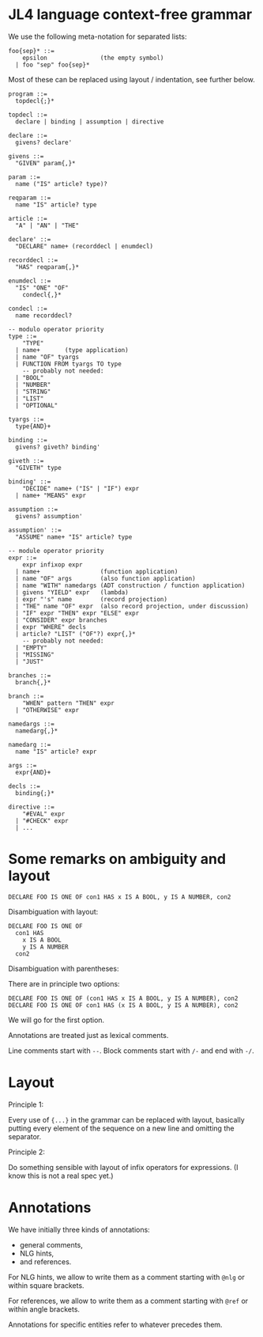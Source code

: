 # JL4 language context-free grammar

We use the following meta-notation for
separated lists:
```
foo{sep}* ::=
    epsilon               (the empty symbol)
  | foo "sep" foo{sep}*
```
Most of these can be replaced using layout / indentation,
see further below.

```
program ::=
  topdecl{;}*

topdecl ::=
  declare | binding | assumption | directive

declare ::=
  givens? declare'

givens ::=
  "GIVEN" param{,}*

param ::=
  name ("IS" article? type)?

reqparam ::=
  name "IS" article? type

article ::=
  "A" | "AN" | "THE"

declare' ::=
  "DECLARE" name+ (recorddecl | enumdecl)

recorddecl ::=
  "HAS" reqparam{,}*

enumdecl ::=
  "IS" "ONE" "OF"
    condecl{,}*

condecl ::=
  name recorddecl?

-- modulo operator priority
type ::=
    "TYPE"
  | name+       (type application)
  | name "OF" tyargs
  | FUNCTION FROM tyargs TO type
    -- probably not needed:
  | "BOOL"
  | "NUMBER"
  | "STRING"
  | "LIST"
  | "OPTIONAL"

tyargs ::=
  type{AND}+

binding ::=
  givens? giveth? binding'

giveth ::=
  "GIVETH" type

binding' ::=
    "DECIDE" name+ ("IS" | "IF") expr
  | name+ "MEANS" expr

assumption ::=
  givens? assumption'

assumption' ::=
  "ASSUME" name+ "IS" article? type

-- module operator priority
expr ::=
    expr infixop expr
  | name+                 (function application)
  | name "OF" args        (also function application)
  | name "WITH" namedargs (ADT construction / function application)
  | givens "YIELD" expr   (lambda)
  | expr "'s" name        (record projection)
  | "THE" name "OF" expr  (also record projection, under discussion)
  | "IF" expr "THEN" expr "ELSE" expr
  | "CONSIDER" expr branches
  | expr "WHERE" decls
  | article? "LIST" ("OF"?) expr{,}*
    -- probably not needed:
  | "EMPTY"
  | "MISSING"
  | "JUST"

branches ::=
  branch{,}*

branch ::=
    "WHEN" pattern "THEN" expr
  | "OTHERWISE" expr

namedargs ::=
  namedarg{,}*

namedarg ::=
  name "IS" article? expr
  
args ::=
  expr{AND}+

decls ::=
  binding{;}*

directive ::=
    "#EVAL" expr
  | "#CHECK" expr
  | ...
```

# Some remarks on ambiguity and layout

```
DECLARE FOO IS ONE OF con1 HAS x IS A BOOL, y IS A NUMBER, con2
```

Disambiguation with layout:
```
DECLARE FOO IS ONE OF
  con1 HAS
    x IS A BOOL
    y IS A NUMBER
  con2
```

Disambiguation with parentheses:

There are in principle two options:
```
DECLARE FOO IS ONE OF (con1 HAS x IS A BOOL, y IS A NUMBER), con2
DECLARE FOO IS ONE OF con1 HAS (x IS A BOOL, y IS A NUMBER), con2
```
We will go for the first option.

Annotations are treated just as lexical comments.

Line comments start with `--`.
Block comments start with `/-` and end with `-/`.

# Layout

Principle 1:

Every use of `{...}` in the grammar can be replaced with
layout, basically putting every element of the sequence on
a new line and omitting the separator.

Principle 2:

Do something sensible with layout of infix operators for
expressions. (I know this is not a real spec yet.)

# Annotations

We have initially three kinds of annotations:

- general comments,
- NLG hints,
- and references.

For NLG hints, we allow to write them as a comment
starting with `@nlg` or within square brackets.

For references, we allow to write them as a comment
starting with `@ref` or within angle brackets.

Annotations for specific entities refer to whatever
precedes them.
